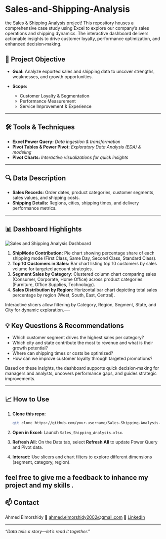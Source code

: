 # Sales-and-Shipping-Analysis
the Sales & Shipping Analysis project! This repository houses a comprehensive case study using Excel to explore our company’s sales operations and shipping dynamics. The interactive dashboard delivers actionable insights to drive customer loyalty, performance optimization, and enhanced decision‑making.

## 🚀 Project Objective

* **Goal:** Analyze exported sales and shipping data to uncover strengths, weaknesses, and growth opportunities.
* **Scope:**

  * Customer Loyalty & Segmentation
  * Performance Measurement
  * Service Improvement & Experience

---

## 🛠 Tools & Techniques

* **Excel Power Query:** *Data ingestion & transformation*
* **Pivot Tables & Power Pivot:** *Exploratory Data Analysis (EDA) & modeling*
* **Pivot Charts:** *Interactive visualizations for quick insights*

---

## 🔍 Data Description

* **Sales Records:** Order dates, product categories, customer segments, sales values, and shipping costs.
* **Shipping Details:** Regions, cities, shipping times, and delivery performance metrics.

---

## 📊 Dashboard Highlights

![Sales and Shipping Analysis Dashboard](https://github.com/user-attachments/assets/e9193d8f-92a6-4404-a8a4-e0ded8acb72f)


1. **ShipMode Contribution:** Pie chart showing percentage share of each shipping mode (First Class, Same Day, Second Class, Standard Class).
2. **Top 10 Customers in Sales:** Bar chart listing top 10 customers by sales volume for targeted account strategies.
3. **Segment Sales by Category:** Clustered column chart comparing sales (Consumer, Corporate, Home Office) across product categories (Furniture, Office Supplies, Technology).
4. **Sales Distribution by Region:** Horizontal bar chart depicting total sales percentage by region (West, South, East, Central).

Interactive slicers allow filtering by Category, Region, Segment, State, and City for dynamic exploration.---

## 💡 Key Questions & Recommendations

* Which customer segment drives the highest sales per category?
* Which city and state contribute the most to revenue and what is their growth potential?
* Where can shipping times or costs be optimized?
* How can we improve customer loyalty through targeted promotions?

Based on these insights, the dashboard supports quick decision‑making for managers and analysts, uncovers performance gaps, and guides strategic improvements.

---

## 📈 How to Use

1. **Clone this repo:**

   ```bash
   git clone https://github.com/your-username/Sales-Shipping-Analysis.git
   ```
2. **Open in Excel:** Launch `Sales_Shipping_Analysis.xlsx`.
3. **Refresh All:** On the Data tab, select **Refresh All** to update Power Query and Pivot data.
4. **Interact:** Use slicers and chart filters to explore different dimensions (segment, category, region).

feel free to give me a feedback to inhance my project and my skills .
---

## 📫 Contact

Ahmed Elmorshidy
📧 [ahmed.elmorshidy2002@gmail.com](mailto:ahmed.elmorshidy2002@gmail.com)
🔗 [LinkedIn](https://linkedin.com/in/ahmed-elmorshidy-6551011bb)

---

*“Data tells a story—let’s read it together.”*
